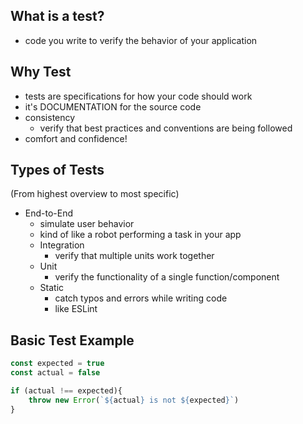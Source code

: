 ## **What is a test?**
- code you write to verify the behavior of your application

## **Why Test**
- tests are specifications for how your code should work
- it's DOCUMENTATION for the source code
- consistency 
  - verify that best practices and conventions are being followed
- comfort and confidence!

## **Types of Tests**
(From highest overview to most specific)
- End-to-End
  - simulate user behavior
  - kind of like a robot performing a task in your app
  - Integration
    - verify that multiple units work together
  - Unit
    - verify the functionality of a single function/component
  - Static 
    - catch typos and errors while writing code
    - like ESLint

## **Basic Test Example**
```js
const expected = true
const actual = false

if (actual !== expected){
    throw new Error(`${actual} is not ${expected}`)
}